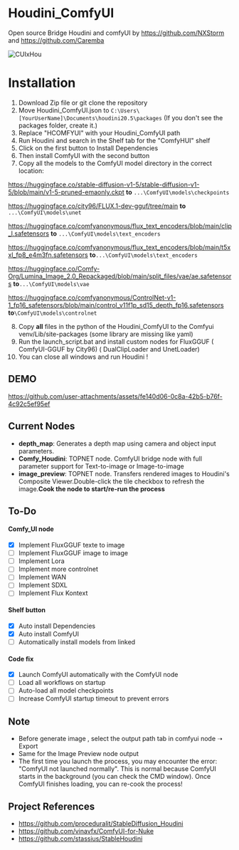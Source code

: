 # Houdini_ComfyUI

Open source Bridge Houdini and comfyUI by https://github.com/NXStorm and https://github.com/Caremba

![CUIxHou](https://github.com/user-attachments/assets/023f25e5-3344-4e1e-844b-d42d01563cd8)


# Installation

1. Download Zip file or git clone the repository
2. Move Houdini_ComfyUI.json to `C:\Users\[YourUserName]\Documents\houdini20.5\packages`
(If you don't see the packages folder, create it.)
3. Replace "HCOMFYUI" with your Houdini_ComfyUI path
4. Run Houdini and search in the Shelf tab for the "ComfyHUI" shelf
5. Click on the first button to Install Dependencies
6. Then install ComfyUI with the second button
7. Copy all the models to the ComfyUI model directory in the correct location:


https://huggingface.co/stable-diffusion-v1-5/stable-diffusion-v1-5/blob/main/v1-5-pruned-emaonly.ckpt 
 **to** `...\ComfyUI\models\checkpoints`

https://huggingface.co/city96/FLUX.1-dev-gguf/tree/main 
 **to** `...\ComfyUI\models\unet`

https://huggingface.co/comfyanonymous/flux_text_encoders/blob/main/clip_l.safetensors 
 **to** `...\ComfyUI\models\text_encoders`

https://huggingface.co/comfyanonymous/flux_text_encoders/blob/main/t5xxl_fp8_e4m3fn.safetensors 
 **to**`...\ComfyUI\models\text_encoders`

https://huggingface.co/Comfy-Org/Lumina_Image_2.0_Repackaged/blob/main/split_files/vae/ae.safetensors 
 **to**`...\ComfyUI\models\vae`

https://huggingface.co/comfyanonymous/ControlNet-v1-1_fp16_safetensors/blob/main/control_v11f1p_sd15_depth_fp16.safetensors 
 **to**`\ComfyUI\models\controlnet`

8. Copy **all** files in the python of the Houdini_ComfyUI to the Comfyui venv/Lib/site-packages (some library are missing like yaml)
9. Run the launch_script.bat and install custom nodes for FluxGGUF ( ComfyUI-GGUF by City96)
( DualClipLoader and UnetLoader)
10. You can close all windows and run Houdini !

## DEMO

https://github.com/user-attachments/assets/fe140d06-0c8a-42b5-b76f-4c92c5ef95ef



## Current Nodes

- **depth_map**: Generates a depth map using camera and object input parameters.
- **Comfy_Houdini**: TOPNET node. ComfyUI bridge node with full parameter support for Text-to-image or Image-to-image
- **image_preview**: TOPNET node. Transfers rendered images to Houdini's Composite Viewer.Double-click the tile checkbox to refresh the image.**Cook the node to start/re-run the process**
  
## To-Do
#### Comfy_UI node
- [x] Implement FluxGGUF texte to image
- [ ] Implement FluxGGUF image to image
- [ ] Implement Lora
- [ ] Implement more controlnet
- [ ] Implement WAN
- [ ] Implement SDXL
- [ ] Implement Flux Kontext

#### Shelf button
- [x] Auto install Dependencies
- [x] Auto install ComfyUI
- [ ] Automatically install models from linked

#### Code fix
- [x] Launch ComfyUI automatically with the ComfyUI node
- [ ] Load all workflows on startup
- [ ] Auto-load all model checkpoints
- [ ] Increase ComfyUI startup timeout to prevent errors

## Note
- Before generate image , select the output path tab in comfyui node ➝ Export
- Same for the Image Preview node output
- The first time you launch the process, you may encounter the error: "ComfyUI not launched normally". This is normal because ComfyUI starts in the background (you can check the CMD window). Once ComfyUI finishes loading, you can re-cook the process!

 ## Project References
- https://github.com/proceduralit/StableDiffusion_Houdini
- https://github.com/vinavfx/ComfyUI-for-Nuke
- https://github.com/stassius/StableHoudini
